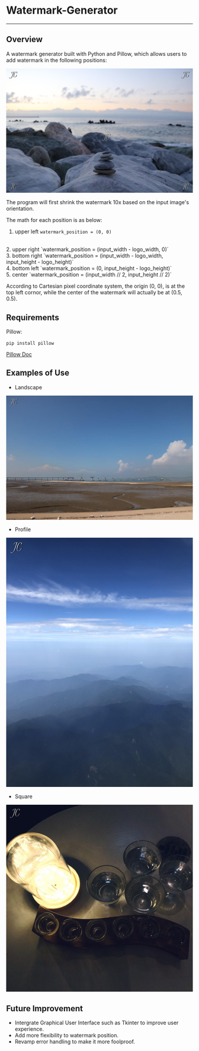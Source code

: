 # Watermark-Generator
---

## Overview
A watermark generator built with Python and Pillow, which allows users to add watermark in the following positions:

![example](example_output/position_demo.jpg)

The program will first shrink the watermark 10x based on the input image's orientation. 

The math for each position is as below: 

1. upper left 
`watermark_position = (0, 0)`
<br>
2. upper right 
`watermark_position = (input_width - logo_width, 0)`
<br>
3. bottom right
`watermark_position = (input_width - logo_width, input_height - logo_height)`
<br>
4. bottom left
`watermark_position = (0, input_height - logo_height)`
<br>
5. center
`watermark_position = (input_width // 2, input_height // 2)`


According to Cartesian pixel coordinate system, the origin (0, 0), is at the top left cornor, while the center of the watermark will actually be at (0.5, 0.5). 

## Requirements
Pillow: 

    
    pip install pillow
    

[Pillow Doc](https://pillow.readthedocs.io/en/stable/)

## Examples of Use
- Landscape

![example](example_output/IMG_8762.jpg)

- Profile

![example](example_output/IMG_221.jpg)

- Square

![example](example_output/IMG_1111.jpg)

## Future Improvement

- Intergrate Graphical User Interface such as Tkinter to improve user experience. 
- Add more flexibility to watermark position.
- Revamp error handling to make it more foolproof.
